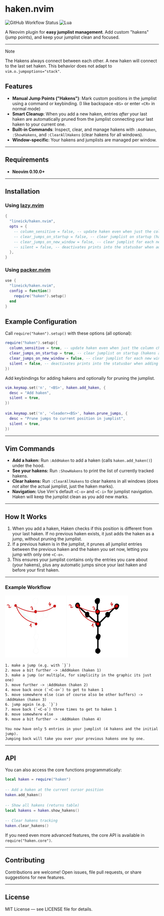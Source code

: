 # haken.nvim

![GitHub Workflow Status](https://img.shields.io/github/actions/workflow/status/lineick/haken.nvim/lint-test.yml?branch=main&style=for-the-badge)
![Lua](https://img.shields.io/badge/Made%20with%20Lua-blueviolet.svg?style=for-the-badge&logo=lua)

A Neovim plugin for **easy jumplist management**. Add custom "hakens" (jump points), and keep your jumplist clean and focused.

---

> [!NOTE]
> The Hakens always connect between each other. A new haken will connect to the last set haken. This behavior does not adapt to `vim.o.jumpoptions="stack"`.

## Features

- **Manual Jump Points ("Hakens")**: Mark custom positions in the jumplist using a command or keybinding. (I like backspace `<BS>` or enter `<CR>` in normal mode)
- **Smart Cleanup**: When you add a new haken, entries *after* your last haken are automatically pruned from the jumplist connecting your last haken to your current one.
- **Built-in Commands**: Inspect, clear, and manage hakens with `:AddHaken`, `:ShowHakens`, and `:ClearAllHakens` (clear hakens for all windows).
- **Window-specific**: Your hakens and jumplists are managed per window.

---

## Requirements

- **Neovim 0.10.0+**

---

## Installation

### Using [lazy.nvim](https://github.com/folke/lazy.nvim)

```lua
{
  "lineick/haken.nvim",
  opts = {
    -- column_sensitive = false, -- update haken even when just the column changed
    -- clear_jumps_on_startup = false, -- clear jumplist on startup (hakens are always cleared on startup)
    -- clear_jumps_on_new_window = false, -- clear jumplist for each new window
    -- silent = false, -- deactivates prints into the statusbar when adding hakens etc.
  },
}
```

### Using [packer.nvim](https://github.com/wbthomason/packer.nvim)

```lua
use {
  "lineick/haken.nvim",
  config = function()
    require("haken").setup()
  end
}
```


## Example Configuration

Call `require("haken").setup()` with these options (all optional):

```lua
require("haken").setup({
  column_sensitive = true, -- update haken even when just the column changed
  clear_jumps_on_startup = true, -- clear jumplist on startup (hakens are always cleared on startup)
  clear_jumps_on_new_window = false, -- clear jumplist for each new window
  silent = false, -- deactivates prints into the statusbar when adding hakens etc.
})
```

Add keybindings for adding hakens and optionally for pruning the jumplist.

```lua
vim.keymap.set('n', '<BS>', haken.add_haken, {
  desc = "Add haken",
  silent = true,
})

vim.keymap.set('n', '<leader><BS>', haken.prune_jumps, {
  desc = "Prune jumps to current position in jumplist",
  silent = true,
})
```

---

## Vim Commands

* **Add a haken:**
  Run `:AddHaken` to add a haken (calls `haken.add_haken()`) under the hood.
* **See your hakens:**
  Run `:ShowHakens` to print the list of currently tracked hakens.
* **Clear hakens:**
  Run `:ClearAllHakens` to clear hakens in all windows (does *not* alter the actual jumplist, just the haken marks).
* **Navigation:**
  Use Vim's default `<C-o>` and `<C-i>` for jumplist navigation. Haken will keep the jumplist clean as you add new marks.

---

## How It Works

1. When you add a haken, Haken checks if this position is different from your last haken. If no previous haken exists, it just adds the haken as a jump, without pruning the jumplist.
2. If a previous haken is in the jumplist, it prunes all jumplist entries between the previous haken and the haken you set now, letting you jump with only one `<C-o>`.
3. This ensures your jumplist contains only the entries you care about (your hakens), plus any automatic jumps since your last haken and before your first haken.

---

### Example Workflow

![](./doc/example_dark.png#gh-dark-mode-only)
![](./doc/example_light.png#gh-light-mode-only)

```
1. make a jump (e.g. with `}`)
2. move a bit further -> :AddHaken (haken 1)
3. make a jump (or multiple, for simplicity in the graphic its just one)
3. move further -> :AddHaken (haken 2)
4. move back once (`<C-o>`) to get to haken 1
5. move somewhere else (can of course also be other buffers) -> :AddHaken (haken 3)
6. jump again (e.g. `}`)
7. move back (`<C-o`) three times to get to haken 1
8. move somewhere else
9. move a bit further -> :AddHaken (haken 4)

You now have only 5 entries in your jumplist (4 hakens and the initial jump).
Jumping back will take you over your previous hakens one by one.
```

---

## API

You can also access the core functions programmatically:

```lua
local haken = require("haken")

-- Add a haken at the current cursor position
haken.add_haken()

-- Show all hakens (returns table)
local hakens = haken.show_hakens()

-- Clear hakens tracking
haken.clear_hakens()
```

If you need even more advanced features, the core API is available in `require("haken.core")`.

---

## Contributing

Contributions are welcome!
Open issues, file pull requests, or share suggestions for new features.

---

## License

MIT License — see LICENSE file for details.

```

